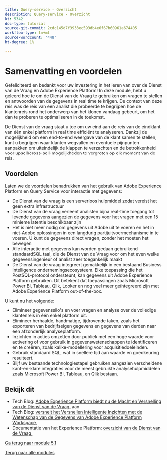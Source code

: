 ```yaml
---
title: Query-service - Overzicht
description: Query-service - Overzicht
kt: 5342
doc-type: tutorial
source-git-commit: 2cdc145d7f3933ec593db4e6f67b60961a674405
workflow-type: tm+mt
source-wordcount: '448'
ht-degree: 1%

---
```


# Samenvatting en voordelen

Gefeliciteerd en bedankt voor uw investering in het leren van over de Dienst van de Vraag en Adobe Experience Platform!
In deze module, hebt u geleerd hoe te om de Dienst van de Vraag te gebruiken om vragen te stellen en antwoorden van de gegevens in real time te krijgen. De context van deze reis was de reis van een analist die probeerde te begrijpen hoe de klantenreis rond het onderwerp van het klonen vandaag gebeurt, om het dan te proberen te optimaliseren in de toekomst.

De Dienst van de vraag staat u toe om uw eind aan de reis van de eindklant van één enkel platform in real time efficiënt te analyseren. Dankzij de mogelijkheid om een end-to-end weergave van de klant samen te stellen, kunt u begrijpen waar klanten wegvallen en eventuele pijnpunten aanpakken om uiteindelijk de klappen te verzachten en de betrokkenheid voor upsell/cross-sell-mogelijkheden te vergroten op elk moment van de reis.

## Voordelen

Laten we de voordelen benadrukken van het gebruik van Adobe Experience Platform en Query Service voor interactie met gegevens:

- De Dienst van de vraag is een serverloos hulpmiddel zodat vereist het geen extra infrastructuur
- De Dienst van de vraag verleent analisten bijna real-time toegang tot levende gegevens aangezien de gegevens voor het vragen met een 15 minieme latentie beschikbaar zijn
- Het is niet meer nodig om gegevens uit Adobe uit te voeren en het in niet-Adobe oplossingen in een langdurig partijuitvoermechanisme in te voeren. U kunt de gegevens direct vragen, zonder het moeten het bewegen
- Alle interactie met gegevens kan worden gedaan gebruikend standaardSQL taal, die de Dienst van de Vraag voor om het even welke gegevensingenieur of analist zeer toegankelijk maakt
- De Dienst van de vraag integreert gemakkelijk in een bestaand Business Intelligence ondernemingsecosysteem. Elke toepassing die het PostSQL-protocol ondersteunt, kan gegevens uit Adobe Experience Platform gebruiken. Dit betekent dat toepassingen zoals Microsoft Power BI, Tableau, Qlik, Looker en nog veel meer geïntegreerd zijn met Adobe Experience Platform out-of-the-box.

U kunt nu het volgende:

- Elimineer gegevenssilo&#39;s en voer vragen en analyse over de volledige klantenreis in één enkel platform uit.
- Elimineer herhaalde, handmatige, tijdrovende taken, zoals het exporteren van bedrijfseigen gegevens en gegevens van derden naar een afzonderlijk analyseplatform.
- Inzichten in acties omzetten door publiek met een hoge waarde voor activering of voor gebruik in gegevenswetenschappen te identificeren en te creëren, zoals kalike-modellering voor acquisitiedoeleinden.
- Gebruik standaard SQL, wat in snellere tijd aan waarde en goedkeuring resulteert.
- Blijf uw bestaande technologiestapel gebruiken aangezien verscheidene kant-en-klare integraties voor de meest gebruikte analysehulpmiddelen zoals Microsoft Power BI, Tableau, en Qlik bestaan.

## Bekijk dit

- Tech Blog: [&#x200B; Adobe Experience Platform biedt nu de Macht en Versnelling van de Dienst van de Vraag &#x200B;](https://medium.com/adobetech/adobe-experience-platform-now-offers-the-power-and-ease-of-query-service-8c25ecf8eb1b) aan
- Tech Blog: [&#x200B; versnelt het Versnellen Intelligente Inzichten met de Wetenschap van de Gegevens van Adobe Experience Platform Workspace &#x200B;](https://medium.com/adobetech/accelerate-intelligent-insights-with-adobe-experience-platform-data-science-workspace-89538bacbbea)
- Documentatie van het Experience Platform: [&#x200B; overzicht van de Dienst van de Vraag &#x200B;](https://experienceleague.adobe.com/docs/experience-platform/query/home.html?lang=nl)

[Ga terug naar module 5.1](./query-service.md)

[Terug naar alle modules](../../../overview.md)
